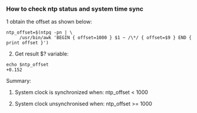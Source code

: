 ### How to check ntp status and system time sync

1 obtain the offset as shown below:

```shell
ntp_offset=$(ntpq -pn | \
     /usr/bin/awk 'BEGIN { offset=1000 } $1 ~ /\*/ { offset=$9 } END { print offset }')
```

2. Get result $? variable:

```shell
echo $ntp_offset
+0.152
```

Summary:

1. System clock is synchronized when: ntp_offset < 1000

2. System clock unsynchronised when: ntp_offset >= 1000

